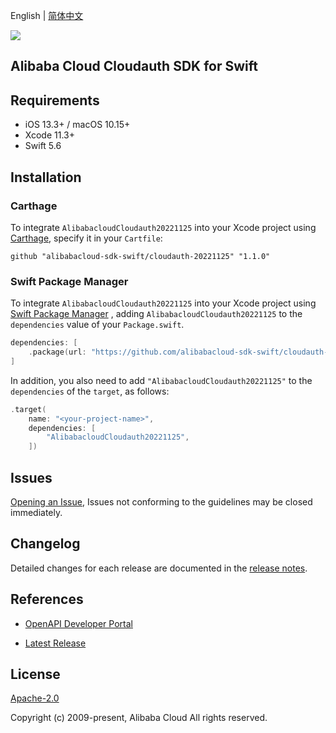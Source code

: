 English | [简体中文](README-CN.md)

![](https://aliyunsdk-pages.alicdn.com/icons/AlibabaCloud.svg)

## Alibaba Cloud Cloudauth SDK for Swift

## Requirements

- iOS 13.3+ / macOS 10.15+
- Xcode 11.3+
- Swift 5.6

## Installation

### Carthage

To integrate `AlibabacloudCloudauth20221125` into your Xcode project using [Carthage](https://github.com/Carthage/Carthage), specify it in your `Cartfile`:

```ogdl
github "alibabacloud-sdk-swift/cloudauth-20221125" "1.1.0"
```

### Swift Package Manager

To integrate `AlibabacloudCloudauth20221125` into your Xcode project using [Swift Package Manager](https://swift.org/package-manager/) , adding `AlibabacloudCloudauth20221125` to the `dependencies` value of your `Package.swift`.

```swift
dependencies: [
    .package(url: "https://github.com/alibabacloud-sdk-swift/cloudauth-20221125.git", from: "1.1.0")
]
```

In addition, you also need to add `"AlibabacloudCloudauth20221125"` to the `dependencies` of the `target`, as follows:

```swift
.target(
    name: "<your-project-name>",
    dependencies: [
        "AlibabacloudCloudauth20221125",
    ])
```

## Issues

[Opening an Issue](https://github.com/alibabacloud-sdk-swift/cloudauth-20221125/issues/new), Issues not conforming to the guidelines may be closed immediately.

## Changelog

Detailed changes for each release are documented in the [release notes](./ChangeLog.txt).

## References

* [OpenAPI Developer Portal](https://next.api.alibabacloud.com/home)
- [Latest Release](https://github.com/alibabacloud-sdk-swift/cloudauth-20221125)

## License

[Apache-2.0](http://www.apache.org/licenses/LICENSE-2.0)

Copyright (c) 2009-present, Alibaba Cloud All rights reserved.
